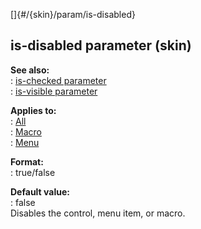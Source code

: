 []{#/{skin}/param/is-disabled}    
## is-disabled parameter (skin)    
**See also:**    
:   [is-checked parameter](ref/%7Bskin%7D/param/is-checked)    
:   [is-visible parameter](ref/%7Bskin%7D/param/is-visible)    
<!-- -->    
**Applies to:**    
:   [All](ref/%7Bskin%7D/control)    
:   [Macro](ref/%7Bskin%7D/control/macro)    
:   [Menu](ref/%7Bskin%7D/control/menu)    
<!-- -->    
**Format:**    
:   true/false    
<!-- -->    
**Default value:**    
:   false    
Disables the control, menu item, or macro.  